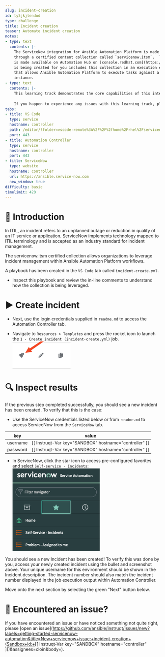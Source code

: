 ```yaml
---
slug: incident-creation
id: ty5jkjlendod
type: challenge
title: Incident creation
teaser: Automate incident creation
notes:
- type: text
  contents: |-
    The ServiceNow integration for Ansible Automation Platform is made possible
    through a certified content collection called `servicenow.itsm`.  This collection
    is made available on Automation Hub on [console.redhat.com](https://console.redhat.com). The environment that
    is being created for you includes this collection in an execution environment
    that allows Ansible Automation Platform to execute tasks against a ServiceNow
    instance.
- type: text
  contents: |-
    This learning track demonstrates the core capabilities of this integration.

    If you happen to experience any issues with this learning track, please create a new issue on the Github page for this project: https://github.com/ansible/instruqt/issues
tabs:
- title: VS Code
  type: service
  hostname: controller
  path: /editor/?folder=vscode-remote%3A%2F%2F%2fhome%2Frhel%2Fservicenow_project
  port: 443
- title: Automation Controller
  type: service
  hostname: controller
  port: 443
- title: ServiceNow
  type: website
  hostname: controller
  url: https://ansible.service-now.com
  new_window: true
difficulty: basic
timelimit: 420
---
```

👋 Introduction
====
In ITIL, an incident refers to an unplanned outage or reduction in quality of an IT service or application. ServiceNow implements technology mapped to ITIL terminology and is accepted as an industry standard for incident management.

The servicenow.itsm certified collection allows organizations to leverage incident management within Ansible Automation Platform workflows.

A playbook has been created in the `VS Code` tab called `incident-create.yml`.
- Inspect this playbook and review the in-line comments to understand how the collection is being leveraged.

▶️ Create incident
====
- Next, use the login credentials supplied in `readme.md` to access the Automation Controller tab.

- Navigate to `Resources > Templates` and press the rocket icon to launch the `1 - Create incident (incident-create.yml)` job.
![launch job icon](../assets/launch-icon.png)

🔍 Inspect results
====

If the previous step completed successfully, you should see a new incident has been created. To verify that this is the case:
- Use the ServiceNow credentials listed below or from `readme.md` to access ServiceNow from the `ServiceNow` tab.


| key | value |
| -------- | -------- |
| username     | [[ Instruqt-Var key="SANDBOX" hostname="controller" ]]     |
| password  | [[ Instruqt-Var key="SANDBOX" hostname="controller" ]]


- In ServiceNow, click the star icon to access pre-configured favorites and select `Self-service - Incidents`:
![servicenow screenshot](../assets/snow-star.png)


You should see a new Incident has been created! To verify this was done by you, access your newly created incident using the bullet and screenshot above. Your unique username for this environment should be shown in the Incident description. The incident number should also match the incident number displayed in the job execution output within Automation Controller.

Move onto the next section by selecting the green "Next" button below.

🐛 Encountered an issue?
====
If you have encountered an issue or have noticed something not quite right, please [open an issue](https://github.com/ansible/instruqt/issues/new?labels=getting-started-servicenow-automation&title=New+servicenow+issue:+incident-creation+(Sandbox+id:+[[ Instruqt-Var key="SANDBOX" hostname="controller" ]])&assignees=cloin&body=).